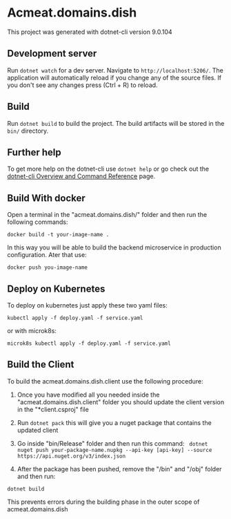 # Acmeat.domains.dish

This project was generated with dotnet-cli version 9.0.104

## Development server

Run `dotnet watch` for a dev server. Navigate to `http://localhost:5206/`. The application will automatically reload if you change any of the source files.
If you don't see any changes press (Ctrl + R) to reload.


## Build

Run `dotnet build` to build the project. The build artifacts will be stored in the `bin/` directory.


## Further help

To get more help on the dotnet-cli use `dotnet help` or go check out the [dotnet-cli Overview and Command Reference](https://learn.microsoft.com/en-us/dotnet/core/tools/) page.

## Build With docker
Open a terminal in the "acmeat.domains.dish/" folder and then run the following commands:

`docker build -t your-image-name .`

In this way you will be able to build the backend microservice in production configuration.
Ater that use:

` docker push you-image-name `

## Deploy on Kubernetes
To deploy on kubernetes just apply these two yaml files:

` kubectl apply -f deploy.yaml -f service.yaml `

or with microk8s:

` microk8s kubectl apply -f deploy.yaml -f service.yaml `


## Build the Client
To build the acmeat.domains.dish.client use the following procedure:

1. Once you have modified all you needed inside the "acmeat.domains.dish.client" folder you should update the client version in the "*client.csproj" file 

2. Run `dotnet pack` this will give you a nuget package that contains the updated client

3. Go inside "bin/Release" folder and then run this command: 
` dotnet nuget push your-package-name.nupkg --api-key [api-key] --source https://api.nuget.org/v3/index.json`

4. After the package has been pushed, remove the "/bin" and "/obj" folder and then run:

`dotnet build`

This prevents errors during the building phase in the outer scope of acmeat.domains.dish
